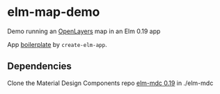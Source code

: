 # elm-map-demo
Demo running an [OpenLayers](https://openlayers.org/) map in an Elm 0.19 app

App [boilerplate](create-elm-app.md) by `create-elm-app`.

## Dependencies
Clone the Material Design Components repo [elm-mdc 0.19](https://github.com/aforemny/elm-mdc/tree/elm-19) in ./elm-mdc
